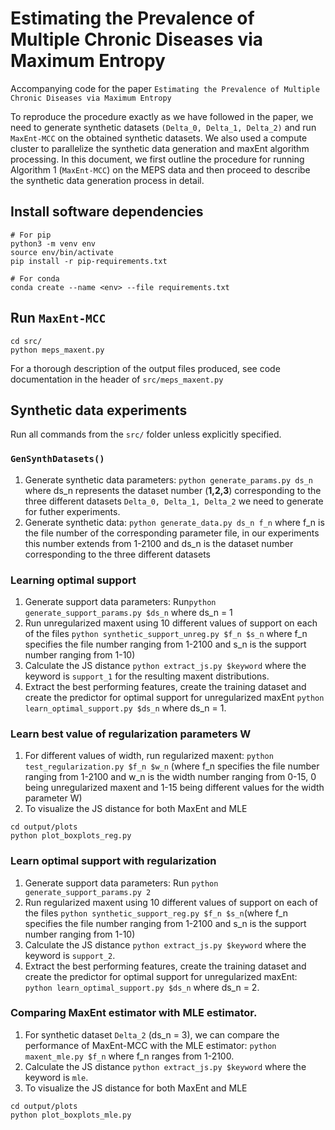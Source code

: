 # Estimating the Prevalence of Multiple Chronic Diseases via Maximum Entropy

Accompanying code for the paper ``Estimating the Prevalence of Multiple Chronic Diseases via Maximum Entropy``

To reproduce the procedure exactly as we have followed in the paper, we need to generate synthetic datasets ``(Delta_0, Delta_1, Delta_2)`` and run ``MaxEnt-MCC`` on the obtained synthetic datasets. We also used a compute cluster to parallelize the synthetic data generation and maxEnt algorithm processing. In this document, we first outline the procedure for running Algorithm 1 (``MaxEnt-MCC``) on the MEPS data and then proceed to describe the synthetic data generation process in detail. 

## Install software dependencies  
```
# For pip
python3 -m venv env
source env/bin/activate
pip install -r pip-requirements.txt

# For conda
conda create --name <env> --file requirements.txt
```

## Run ``MaxEnt-MCC``
```
cd src/
python meps_maxent.py
```
For a thorough description of the output files produced, see code documentation in the header of ``src/meps_maxent.py``

## Synthetic data experiments
Run all commands from the ``src/`` folder unless explicitly specified. 

### ``GenSynthDatasets()``  
1. Generate synthetic data parameters: 
``python generate_params.py ds_n`` where ds_n represents the dataset number (**1,2,3**) corresponding to the three different datasets ``Delta_0, Delta_1, Delta_2`` we need to generate for futher experiments. 
2. Generate synthetic data: 
``python generate_data.py ds_n f_n`` where f_n is the file number of the corresponding parameter file, in our experiments this number extends from 1-2100 and ds_n is the dataset number corresponding to the three different datasets

### Learning optimal support 
1. Generate support data parameters: Run``python generate_support_params.py $ds_n`` where ds_n = 1
2. Run unregularized maxent using 10 different values of support on each of the files ``python synthetic_support_unreg.py $f_n $s_n`` where f_n specifies the file number ranging from 1-2100 and s_n is the support number ranging from 1-10)
3. Calculate the JS distance ``python extract_js.py $keyword`` 
where the keyword is ``support_1`` for the resulting maxent distributions. 
4. Extract the best performing features, create the training dataset and create the predictor for optimal support for unregularized maxEnt ``python learn_optimal_support.py $ds_n`` where ds_n = 1. 

### Learn best value of regularization parameters W 
1. For different values of width, run regularized maxent: ``python test_regularization.py $f_n $w_n`` (where f_n specifies the file number ranging from 1-2100 and w_n is the width number ranging from 0-15, 0 being unregularized maxent and 1-15 being different values for the width parameter W)
2. To visualize the JS distance for both MaxEnt and MLE 
```
cd output/plots
python plot_boxplots_reg.py
```

### Learn optimal support with regularization
1. Generate support data parameters: Run ``python generate_support_params.py 2``
2. Run regularized maxent using 10 different values of support on each of the files ``python synthetic_support_reg.py $f_n $s_n``(where f_n specifies the file number ranging from 1-2100 and s_n is the support number ranging from 1-10)
3. Calculate the JS distance ``python extract_js.py $keyword`` where the keyword is ``support_2``. 
4. Extract the best performing features, create the training dataset and create the predictor for optimal support for unregularized maxEnt: ``python learn_optimal_support.py $ds_n`` where ds_n = 2. 

### Comparing MaxEnt estimator with MLE estimator.
1. For synthetic dataset ``Delta_2`` (ds_n = 3), we can compare the performance of MaxEnt-MCC with the MLE estimator: ``python maxent_mle.py $f_n`` where f_n ranges from 1-2100. 
2. Calculate the JS distance ``python extract_js.py $keyword`` where the keyword is ``mle``. 
3. To visualize the JS distance for both MaxEnt and MLE 
```
cd output/plots
python plot_boxplots_mle.py
```
